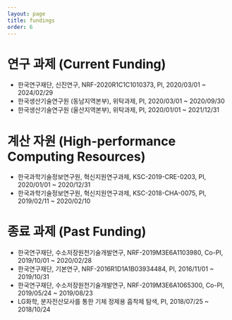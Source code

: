 ```yaml
---
layout: page
title: fundings
order: 6
---
```

# 연구 과제 (Current Funding)
- 한국연구재단, 신진연구, NRF-2020R1C1C1010373, PI, 2020/03/01 ~ 2024/02/29
- 한국생산기술연구원 (동남지역본부), 위탁과제, PI, 2020/03/01 ~ 2020/09/30
- 한국생산기술연구원 (울산지역본부), 위탁과제, PI, 2020/01/01 ~ 2021/12/31

# 계산 자원 (High-performance Computing Resources)
- 한국과학기술정보연구원, 혁신지원연구과제, KSC-2019-CRE-0203, PI, 2020/01/01 ~ 2020/12/31
- 한국과학기술정보연구원, 혁신지원연구과제, KSC-2018-CHA-0075, PI, 2019/02/11 ~ 2020/02/10

# 종료 과제 (Past Funding)
- 한국연구재단, 수소저장원천기술개발연구, NRF-2019M3E6A1103980, Co-PI, 2019/10/01 ~ 2020/02/28
- 한국연구재단, 기본연구, NRF-2016R1D1A1B03934484, PI, 2016/11/01 ~ 2019/10/31
- 한국연구재단, 수소저장원천기술개발연구, NRF-2019M3E6A1065300, Co-PI, 2019/05/24 ~ 2019/08/23
- LG화학, 분자전산모사를 통한 기체 정제용 흡착제 탐색, PI, 2018/07/25 ~ 2018/10/24
